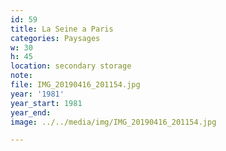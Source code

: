 ```yaml
---
id: 59
title: La Seine a Paris
categories: Paysages
w: 30
h: 45
location: secondary storage
note:
file: IMG_20190416_201154.jpg
year: '1981'
year_start: 1981
year_end:
image: ../../media/img/IMG_20190416_201154.jpg

---
```

